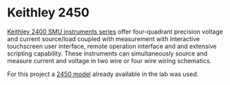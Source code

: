 # Keithley 2450

[Keithley 2400 SMU instruments series](https://www.tek.com/keithley-source-measure-units/keithley-smu-2400-series-sourcemeter) offer four-quadrant precision voltage and current source/load coupled with measurement with interactive touchscreen user interface, remote operation interface and and extensive scripting capability. These instruments can simultaneously source and measure current and voltage in two wire or four wire wiring schematics.

For this project a [2450 model](https://www.tek.com/datasheet/smu-2400-graphical-sourcemeter/model-2450-touchscreen-source-measure-unit-smu-instrument-) already available in the lab was used.


